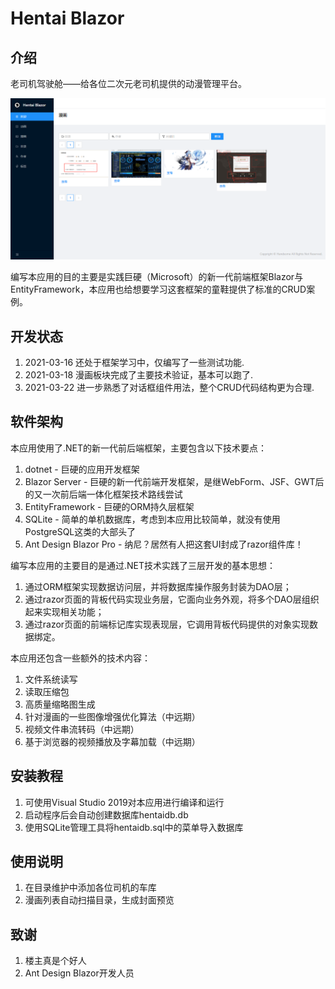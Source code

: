 # Hentai Blazor

## 介绍

老司机驾驶舱——给各位二次元老司机提供的动漫管理平台。
<p align="center">
  <img src="Screenshot/001.png">
</p>
编写本应用的目的主要是实践巨硬（Microsoft）的新一代前端框架Blazor与EntityFramework，本应用也给想要学习这套框架的童鞋提供了标准的CRUD案例。

## 开发状态

1.  2021-03-16 还处于框架学习中，仅编写了一些测试功能.
2.  2021-03-18 漫画板块完成了主要技术验证，基本可以跑了.
3.  2021-03-22 进一步熟悉了对话框组件用法，整个CRUD代码结构更为合理.

## 软件架构

本应用使用了.NET的新一代前后端框架，主要包含以下技术要点：

1.  dotnet - 巨硬的应用开发框架
2.  Blazor Server - 巨硬的新一代前端开发框架，是继WebForm、JSF、GWT后的又一次前后端一体化框架技术路线尝试
3.  EntityFramework - 巨硬的ORM持久层框架
4.  SQLite - 简单的单机数据库，考虑到本应用比较简单，就没有使用PostgreSQL这类的大部头了
5.  Ant Design Blazor Pro - 纳尼？居然有人把这套UI封成了razor组件库！

编写本应用的主要目的是通过.NET技术实践了三层开发的基本思想：

1.  通过ORM框架实现数据访问层，并将数据库操作服务封装为DAO层；
2.  通过razor页面的背板代码实现业务层，它面向业务外观，将多个DAO层组织起来实现相关功能；
3.  通过razor页面的前端标记库实现表现层，它调用背板代码提供的对象实现数据绑定。

本应用还包含一些额外的技术内容：

1.  文件系统读写
2.  读取压缩包
3.  高质量缩略图生成
4.  针对漫画的一些图像增强优化算法（中远期）
5.  视频文件串流转码（中远期）
6.  基于浏览器的视频播放及字幕加载（中远期）

## 安装教程

1.  可使用Visual Studio 2019对本应用进行编译和运行
2.  启动程序后会自动创建数据库hentaidb.db
3.  使用SQLite管理工具将hentaidb.sql中的菜单导入数据库

## 使用说明

1.  在目录维护中添加各位司机的车库
2.  漫画列表自动扫描目录，生成封面预览

## 致谢

1.  楼主真是个好人
2.  Ant Design Blazor开发人员
